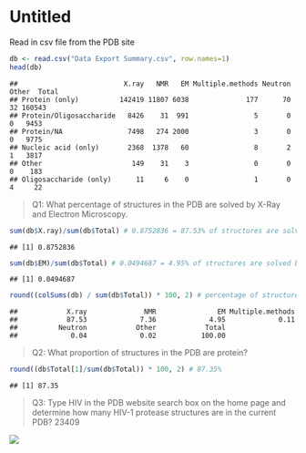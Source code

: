 Untitled
================

Read in csv file from the PDB site

``` r
db <- read.csv("Data Export Summary.csv", row.names=1)
head(db)
```

    ##                          X.ray   NMR   EM Multiple.methods Neutron Other  Total
    ## Protein (only)          142419 11807 6038              177      70    32 160543
    ## Protein/Oligosaccharide   8426    31  991                5       0     0   9453
    ## Protein/NA                7498   274 2000                3       0     0   9775
    ## Nucleic acid (only)       2368  1378   60                8       2     1   3817
    ## Other                      149    31    3                0       0     0    183
    ## Oligosaccharide (only)      11     6    0                1       0     4     22

> Q1: What percentage of structures in the PDB are solved by X-Ray and
> Electron Microscopy.

``` r
sum(db$X.ray)/sum(db$Total) # 0.8752836 = 87.53% of structures are solved by X-Ray
```

    ## [1] 0.8752836

``` r
sum(db$EM)/sum(db$Total) # 0.0494687 = 4.95% of structures are solved by EM
```

    ## [1] 0.0494687

``` r
round((colSums(db) / sum(db$Total)) * 100, 2) # percentage of structures in the PDB that are solved by each technique
```

    ##            X.ray              NMR               EM Multiple.methods 
    ##            87.53             7.36             4.95             0.11 
    ##          Neutron            Other            Total 
    ##             0.04             0.02           100.00

> Q2: What proportion of structures in the PDB are protein?

``` r
round((db$Total[1]/sum(db$Total)) * 100, 2) # 87.35%
```

    ## [1] 87.35

> Q3: Type HIV in the PDB website search box on the home page and
> determine how many HIV-1 protease structures are in the current PDB?
> 23409

![](myvmdpic.png)
